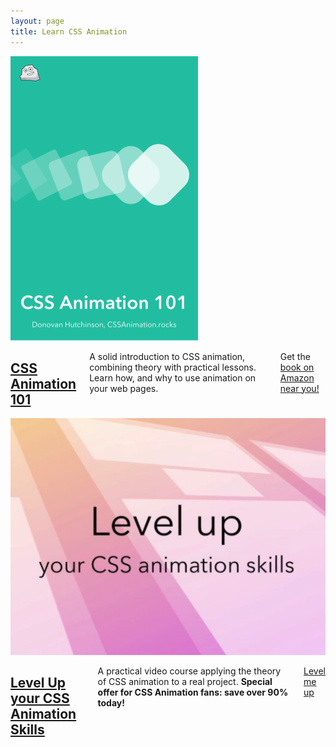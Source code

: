 ```yaml
---
layout: page
title: Learn CSS Animation
---
```


<div class="row">
  <article class="course">
    <div class="course-image two columns">
      <a href="/courses/animation-101/"><img src="/images/css-animation-101-book.png" alt="CSS Animation 101"></a>
    </div>
    <div class="course-details four columns">
      <h2><a href="https://amazin.donovanh.now.sh/B07R9V95NX">CSS Animation 101</a></h2>
      <p>A solid introduction to CSS animation, combining theory with practical lessons. Learn how, and why to use animation on your web pages.</p>
      <p>Get the <a href="https://amazin.donovanh.now.sh/B07R9V95NX/B07R9V95NX">book on Amazon near you!</a>
      </p>
    </div>
  </article>
  <article class="course">
    <div class="course-image two columns">
      <a href="http://courses.cssanimation.rocks/p/level-up"><img src="/images/courses/levelup/cover.png" alt="Level Up your CSS Animation Skills"></a>
    </div>
    <div class="course-details four columns">
      <h2><a href="https://www.udemy.com/level-up-your-css-animation-skills/?couponCode=SITELINK">Level Up your CSS Animation Skills</a></h2>
      <p>A practical video course applying the theory of CSS animation to a real project. <strong>Special offer for CSS Animation fans: save over 90% today!</strong></p>
      <p class="button"><a href="https://www.udemy.com/level-up-your-css-animation-skills/?couponCode=SITELINK">Level me up</a></p>
    </div>
  </article>
</div>
